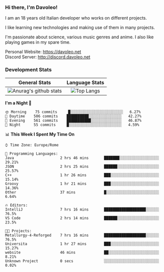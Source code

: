 ### Hi there, I'm Davoleo!

I am an 18 years old Italian developer who works on different projects.

I like learning new technologies and making use of them in many projects.

I'm passionate about science, various music genres and anime.
I also like playing games in my spare time.

Personal Website: https://davoleo.net <br>
Discord Server: http://discord.davoleo.net

### Development Stats

General Stats             |  Language Stats
:-------------------------:|:-------------------------:
![Anurag's github stats](https://github-readme-stats.vercel.app/api?username=Davoleo&count_private=true&show_icons=true&theme=tokyonight)  |  ![Top Langs](https://github-readme-stats.vercel.app/api/top-langs/?username=Davoleo&theme=tokyonight&layout=compact)



<!--START_SECTION:waka-->
**I'm a Night 🦉** 

```text
🌞 Morning    75 commits     █░░░░░░░░░░░░░░░░░░░░░░░░   6.27% 
🌆 Daytime    506 commits    ██████████░░░░░░░░░░░░░░░   42.27% 
🌃 Evening    561 commits    ███████████░░░░░░░░░░░░░░   46.87% 
🌙 Night      55 commits     █░░░░░░░░░░░░░░░░░░░░░░░░   4.59%

```


📊 **This Week I Spent My Time On** 

```text
⌚︎ Time Zone: Europe/Rome

💬 Programming Languages: 
Java                     2 hrs 46 mins       ███████░░░░░░░░░░░░░░░░░░   29.21% 
JSON                     2 hrs 25 mins       ██████░░░░░░░░░░░░░░░░░░░   25.57% 
C++                      1 hr 26 mins        ███░░░░░░░░░░░░░░░░░░░░░░   15.14% 
Groovy                   1 hr 21 mins        ███░░░░░░░░░░░░░░░░░░░░░░   14.36% 
Other                    37 mins             █░░░░░░░░░░░░░░░░░░░░░░░░   6.64%

🔥 Editors: 
IntelliJ                 7 hrs 16 mins       ███████████████████░░░░░░   76.5% 
VS Code                  2 hrs 14 mins       ██████░░░░░░░░░░░░░░░░░░░   23.5%

🐱‍💻 Projects: 
Metallurgy-4-Reforged    7 hrs 16 mins       ███████████████████░░░░░░   76.5% 
Universita               1 hr 27 mins        ███░░░░░░░░░░░░░░░░░░░░░░   15.27% 
website                  46 mins             ██░░░░░░░░░░░░░░░░░░░░░░░   8.21% 
Unknown Project          0 secs              ░░░░░░░░░░░░░░░░░░░░░░░░░   0.02%

```


<!--END_SECTION:waka-->

<!--
**Davoleo/Davoleo** is a ✨ _special_ ✨ repository because its `README.md` (this file) appears on your GitHub profile.

https://gist.github.com/Davoleo/43516c64c8169e24dc2571c34713863b

Here are some ideas to get you started:

- 🔭 I’m currently working on ...
- 🌱 I’m currently learning ...
- 👯 I’m looking to collaborate on ...
- 🤔 I’m looking for help with ...
- 💬 Ask me about ...
- 📫 How to reach me: ...
- 😄 Pronouns: ...
- ⚡ Fun fact: ...
-->
